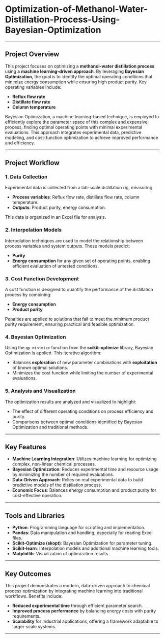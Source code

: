 # Optimization-of-Methanol-Water-Distillation-Process-Using-Bayesian-Optimization

---
## Project Overview
This project focuses on optimizing a **methanol-water distillation process** using a **machine learning-driven approach**. By leveraging **Bayesian Optimization**, the goal is to identify the optimal operating conditions that minimize energy consumption while ensuring high product purity. Key operating variables include:
- **Reflux flow rate**
- **Distillate flow rate**
- **Column temperature**

Bayesian Optimization, a machine learning-based technique, is employed to efficiently explore the parameter space of this complex and expensive process, finding optimal operating points with minimal experimental evaluations. This approach integrates experimental data, predictive modeling, and cost-function optimization to achieve improved performance and efficiency.

---

## Project Workflow
### 1. **Data Collection**
Experimental data is collected from a lab-scale distillation rig, measuring:
- **Process variables**: Reflux flow rate, distillate flow rate, column temperature.
- **Outputs**: Product purity, energy consumption.

This data is organized in an Excel file for analysis.

### 2. **Interpolation Models**
Interpolation techniques are used to model the relationship between process variables and system outputs. These models predict:
- **Purity**
- **Energy consumption**
for any given set of operating points, enabling efficient evaluation of untested conditions.

### 3. **Cost Function Development**
A cost function is designed to quantify the performance of the distillation process by combining:
- **Energy consumption**
- **Product purity**

Penalties are applied to solutions that fail to meet the minimum product purity requirement, ensuring practical and feasible optimization.

### 4. **Bayesian Optimization**
Using the `gp_minimize` function from the **scikit-optimize** library, Bayesian Optimization is applied. This iterative algorithm:
- Balances **exploration** of new parameter combinations with **exploitation** of known optimal solutions.
- Minimizes the cost function while limiting the number of experimental evaluations.

### 5. **Analysis and Visualization**
The optimization results are analyzed and visualized to highlight:
- The effect of different operating conditions on process efficiency and purity.
- Comparisons between optimal conditions identified by Bayesian Optimization and traditional methods.

---

## Key Features
- **Machine Learning Integration**: Utilizes machine learning for optimizing complex, non-linear chemical processes.
- **Bayesian Optimization**: Reduces experimental time and resource usage by minimizing the number of required evaluations.
- **Data-Driven Approach**: Relies on real experimental data to build predictive models of the distillation process.
- **Economic Focus**: Balances energy consumption and product purity for cost-effective operation.

---

## Tools and Libraries
- **Python**: Programming language for scripting and implementation.
- **Pandas**: Data manipulation and handling, especially for reading Excel files.
- **Scikit-Optimize (skopt)**: Bayesian Optimization for parameter tuning.
- **Scikit-learn**: Interpolation models and additional machine learning tools.
- **Matplotlib**: Visualization of optimization results.

---

## Key Outcomes
This project demonstrates a modern, data-driven approach to chemical process optimization by integrating machine learning into traditional workflows. Benefits include:
- **Reduced experimental time** through efficient parameter search.
- **Improved process performance** by balancing energy costs with purity requirements.
- **Scalability** for industrial applications, offering a framework adaptable to larger-scale systems.
  
---
